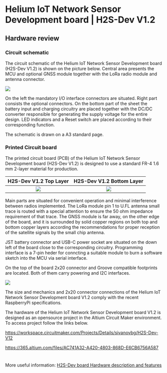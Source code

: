 # Helium IoT Network Sensor Development board | H2S-Dev V1.2
## Hardware review

### Circuit schematic

The circuit schematic of the Helium IoT Network Sensor Development board (H2S-Dev V1.2) is shown on the picture below. Central area presents the MCU and optional GNSS module together with the LoRa radio module and antenna connector.

![](https://github.com/hobbyiot/HELIUM-SENSORS/blob/main/H2S-Dev%20V1.2/PICS/H2S-Dev%20V1.2%20SCH.PNG)

On the left the mandatory I/O interface connectors are situated. Right part consists the optional connectors. On the bottom part of the sheet the battery input and charging circuitry are placed together with the DC/DC converter responsible for generating the supply voltage for the entire design. LED indicators and a Reset switch are placed according to their corresponding function.

The schematic is drawn on a A3 standard page.

### Printed Circuit board

The printed circuit board (PCB) of the Helium IoT Network Sensor Development board (H2S-Dev V1.2) is designed to use a standard FR-4 1.6 mm 2-layer material for production.

H2S-Dev V1.2 Top Layer     |  H2S-Dev V1.2 Bottom Layer
:-------------------------:|:-------------------------:
![](https://github.com/hobbyiot/HELIUM-SENSORS/blob/main/H2S-Dev%20V1.2/PICS/H2S-Dev%20V1.2%20TL%203D.PNG)  |  ![](https://github.com/hobbyiot/HELIUM-SENSORS/blob/main/H2S-Dev%20V1.2/PICS/H2S-Dev%20V1.2%20BL%203D.PNG)

Main parts are situated for convenient operation and minimal interference between radios implemented. The LoRa module pin 1 to U.FL antenna small trace is routed with a special attention to ensure the 50 ohm impedance requirement of that trace. The GNSS module is far away, on the other edge of the board, and it is surrounded by solid copper regions on both top and bottom copper layers according the recommendations for proper reception of the satellite signals by the small chip antenna.

JST battery connector and USB-C power socket are situated on the down left of the board close to the corresponding circuitry. Programming interface is a 7-pin heder for conncting a suitable module to burn a software sketch into the MCU via serial interface.

On the top of the board 2x20 connector and Groove compatible footprints are located. Both of them carry powering and I2C interfaces.

![](https://github.com/hobbyiot/HELIUM-SENSORS/blob/main/H2S-Dev%20V1.2/PICS/H2S-Dev%20V1.2.PNG)

The size and mechanics and 2x20 connector connections of the Helium IoT Network Sensor Development board V1.2 comply with the recent RaspberryPi specifications.

The hardware of the Helium IoT Network Sensor Development board V1.2 is designed as an opensource project in the Altium Circuit Maker environment. To access project follow the links below.

https://workspace.circuitmaker.com/Projects/Details/sivanovbg/H2S-Dev-V12

https://365.altium.com/files/AC741A32-A420-4803-868D-E6CB6756A587
#
More useful information: [H2S-Dev board Hardware description and features](https://github.com/hobbyiot/HELIUM-SENSORS/blob/main/H2S-Dev%20V1.1/DOCS/H2S-Dev%20board%20Hardware%20description%20and%20features.pdf)

